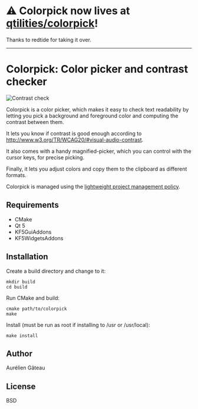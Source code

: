 # ⚠  Colorpick now lives at [qtilities/colorpick](https://github.com/qtilities/colorpick)!

Thanks to redtide for taking it over.

---

# Colorpick: Color picker and contrast checker

![Contrast check](screenshots/contrast.png)

Colorpick is a color picker, which makes it easy to check text readability by
letting you pick a background and foreground color and computing the contrast
between them.

It lets you know if contrast is good enough according to
<http://www.w3.org/TR/WCAG20/#visual-audio-contrast>.

It also comes with a handy magnified-picker, which you can control with the
cursor keys, for precise picking.

Finally, it lets you adjust colors and copy them to the clipboard as different
formats.

Colorpick is managed using the [lightweight project management policy][1].

[1]: http://agateau.com/2014/lightweight-project-management

## Requirements

- CMake
- Qt 5
- KF5GuiAddons
- KF5WidgetsAddons

## Installation

Create a build directory and change to it:

    mkdir build
    cd build

Run CMake and build:

    cmake path/to/colorpick
    make

Install (must be run as root if installing to /usr or /usr/local):

    make install

## Author

Aurélien Gâteau

## License

BSD
